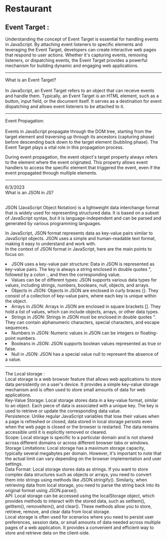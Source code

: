 # Restaurant
## Event Target :

<p>Understanding the concept of Event Target is essential for handling events in JavaScript. By attaching event listeners to specific elements and leveraging the Event Target, developers can create interactive web pages that respond to user actions. Whether it's capturing events, removing listeners, or dispatching events, the Event Target provides a powerful mechanism for building dynamic and engaging web applications.</p>

<p> <hr>
What is an Event Target? 
<br> <br>
In JavaScript, an Event Target refers to an object that can receive events and handle them. Typically, an Event Target is an HTML element, such as a button, input field, or the document itself. It serves as a destination for event dispatching and allows event listeners to be attached to it.
 <hr> 
Event Propagation:
<br> <br>
Events in JavaScript propagate through the DOM tree, starting from the target element and traversing up through its ancestors (capturing phase) before descending back down to the target element (bubbling phase). The Event Target plays a vital role in this propagation process.

During event propagation, the event object's target property always refers to the element where the event originated. This property allows event handlers to access the specific element that triggered the event, even if the event propagated through multiple elements.
</p>

<hr>

<p> 6/3/2023 <br>
What is an JSON in JS? 
<br> <br>

JSON (JavaScript Object Notation) is a lightweight data interchange format that is widely used for representing structured data. It is based on a subset of JavaScript syntax, but it is language-independent and can be parsed and generated by various programming languages.

In JavaScript, JSON format represents data as key-value pairs similar to JavaScript objects. JSON uses a simple and human-readable text format, making it easy to understand and work with. 
<br>
In the context of JSON format in JavaScript, here are the main points to focus on:

<ui>
<li>JSON uses a key-value pair structure: Data in JSON is represented as key-value pairs. The key is always a string enclosed in double quotes ", followed by a colon :, and then the corresponding value.
</li>
<li>Values can be of different types: JSON supports various data types for values, including strings, numbers, booleans, null, objects, and arrays.
</li>
<li>Objects in JSON: Objects in JSON are enclosed in curly braces {}. They consist of a collection of key-value pairs, where each key is unique within the object.
</li>
<li>Arrays in JSON: Arrays in JSON are enclosed in square brackets []. They hold a list of values, which can include objects, arrays, or other data types.
</li>
<li>Strings in JSON: Strings in JSON must be enclosed in double quotes ". They can contain alphanumeric characters, special characters, and escape sequences.
</li>
<li>Numbers in JSON: Numeric values in JSON can be integers or floating-point numbers.
</li>
<li>Booleans in JSON: JSON supports boolean values represented as true or false.
</li>
<li>Null in JSON: JSON has a special value null to represent the absence of a value.
</li>
</ui>
 <hr> 
The Local storage :

<br>
Local storage is a web browser feature that allows web applications to store data persistently on a user's device. It provides a simple key-value storage mechanism and is often used to store small amounts of data for web applications.
<br>
Key-Value Storage: Local storage stores data in a key-value format, similar to an object. Each piece of data is associated with a unique key. The key is used to retrieve or update the corresponding data value.
<br>
Persistence: Unlike regular JavaScript variables that lose their values when a page is refreshed or closed, data stored in local storage persists even when the web page is closed or the browser is restarted. The data remains accessible until it is explicitly removed or cleared.
<br>
Scope: Local storage is specific to a particular domain and is not shared across different domains or across different browser tabs or windows.
<br>
Storage Limitations: Local storage has a maximum storage capacity, typically several megabytes per domain. However, it's important to note that the actual limit can vary depending on the browser implementation and user settings.
<br>
Data Format: Local storage stores data as strings. If you want to store complex data structures such as objects or arrays, you need to convert them into strings using methods like JSON.stringify(). Similarly, when retrieving data from local storage, you need to parse the string back into its original format using JSON.parse().
<br>
API: Local storage can be accessed using the localStorage object, which provides methods to interact with the stored data, such as setItem(), getItem(), removeItem(), and clear(). These methods allow you to store, retrieve, remove, and clear data from local storage.
<br>
Local storage is often used for scenarios where you need to persist user preferences, session data, or small amounts of data needed across multiple pages of a web application. It provides a convenient and efficient way to store and retrieve data on the client-side.




</p>